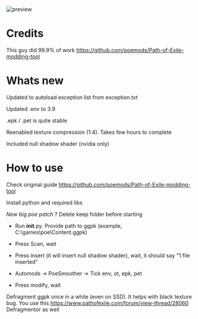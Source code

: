 ![preview](https://i.imgur.com/lJf6XVB.png)

# Credits

This guy did 99.9% of work
https://github.com/poemods/Path-of-Exile-modding-tool

# Whats new

Updated to autoload exception list from exception.txt

Updated .env to 3.9

.epk / .pet is quite stable

Reenabled texture compression (1:4). Takes few hours to complete

Included null shadow shader (nvidia only)

# How to use

Check original guide https://github.com/poemods/Path-of-Exile-modding-tool

Install python and required libs

*New big poe patch* ? Delete keep folder before starting

* Run __init__.py. Provide path to ggpk (example, C:\games\poe\Content.ggpk)

* Press Scan, wait

* Press insert (it will insert null shadow shader), wait, it should say "1 file inserted"

* Automods -> PoeSmoother -> Tick env, ot, epk, pet

* Press modify, wait

Defragment ggpk once in a while (even on SSD). It helps with black texture bug. You use this https://www.pathofexile.com/forum/view-thread/28060 Defragmentor as well

